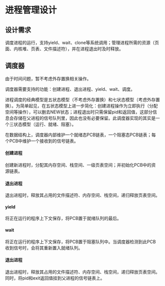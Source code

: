 # 进程管理设计

## 设计需求
调度进程的运行，支持yield、wait、clone等系统调用；管理进程所需的资源（页面、内核堆、页表、文件描述符），并在进程退出时及时释放。

## 调度器

由于时间问题，暂不考虑外存置换相关操作。

调度器需要支持的功能：创建进程、退出进程、yield、wait、调度。

进程调度的经典模型是五状态模型（不考虑外存置换）和七状态模型（考虑外存置换）。为简单起见，在五状态模型上进一步简化：创建进程操作为立即执行（分配空间等操作），可以删去NEW状态；进程退出时只需保留pid和返回值，这部分信息会存储在父进程的信号队列里，因此也没有必要保留。此调度器实现的其实是一个三状态模型（运行、就绪、阻塞）。

在数据结构上，调度器内部维护一个就绪态PCB链表，一个阻塞态PCB链表；每个PCB中维护一个接收到的信号链表。

#### 创建进程

创建新进程时，分配其内存空间、栈空间、一级页表空间；并初始化PCB中的资源链表。

#### 退出进程

退出进程时，释放其占用的文件描述符、内存空间、栈空间，递归释放页表空间。

#### yield

将正在运行的程序上下文保存，将PCB置于就绪队列的最后。

#### wait

将正在运行的程序上下文保存，将PCB置于阻塞队列中。当调度器检测到此PCB收到信号时，会将其重新置入就绪队列。

#### 退出进程

退出进程时，释放其占用的文件描述符、内存空间、栈空间，递归释放页表空间。同时，将pid和exit返回值挂到父进程的信号链表上。
